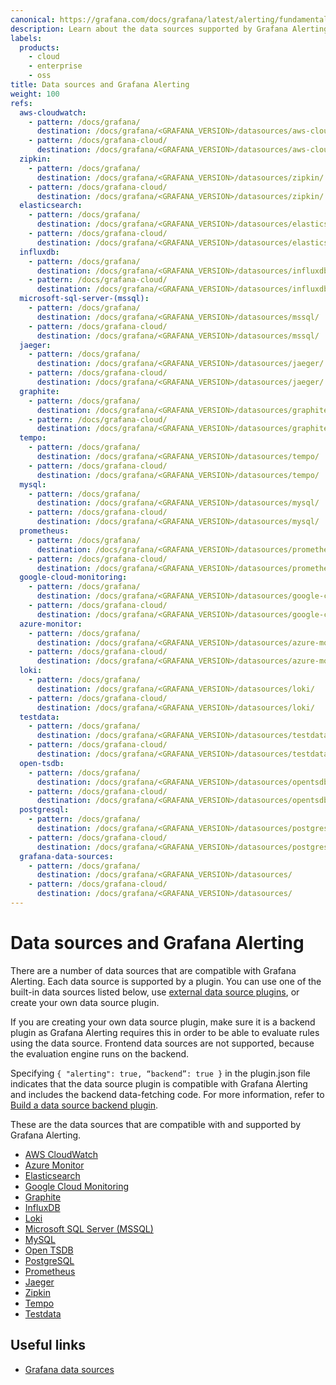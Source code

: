 ```yaml
---
canonical: https://grafana.com/docs/grafana/latest/alerting/fundamentals/data-source-alerting/
description: Learn about the data sources supported by Grafana Alerting
labels:
  products:
    - cloud
    - enterprise
    - oss
title: Data sources and Grafana Alerting
weight: 100
refs:
  aws-cloudwatch:
    - pattern: /docs/grafana/
      destination: /docs/grafana/<GRAFANA_VERSION>/datasources/aws-cloudwatch/
    - pattern: /docs/grafana-cloud/
      destination: /docs/grafana/<GRAFANA_VERSION>/datasources/aws-cloudwatch/
  zipkin:
    - pattern: /docs/grafana/
      destination: /docs/grafana/<GRAFANA_VERSION>/datasources/zipkin/
    - pattern: /docs/grafana-cloud/
      destination: /docs/grafana/<GRAFANA_VERSION>/datasources/zipkin/
  elasticsearch:
    - pattern: /docs/grafana/
      destination: /docs/grafana/<GRAFANA_VERSION>/datasources/elasticsearch/
    - pattern: /docs/grafana-cloud/
      destination: /docs/grafana/<GRAFANA_VERSION>/datasources/elasticsearch/
  influxdb:
    - pattern: /docs/grafana/
      destination: /docs/grafana/<GRAFANA_VERSION>/datasources/influxdb/
    - pattern: /docs/grafana-cloud/
      destination: /docs/grafana/<GRAFANA_VERSION>/datasources/influxdb/
  microsoft-sql-server-(mssql):
    - pattern: /docs/grafana/
      destination: /docs/grafana/<GRAFANA_VERSION>/datasources/mssql/
    - pattern: /docs/grafana-cloud/
      destination: /docs/grafana/<GRAFANA_VERSION>/datasources/mssql/
  jaeger:
    - pattern: /docs/grafana/
      destination: /docs/grafana/<GRAFANA_VERSION>/datasources/jaeger/
    - pattern: /docs/grafana-cloud/
      destination: /docs/grafana/<GRAFANA_VERSION>/datasources/jaeger/
  graphite:
    - pattern: /docs/grafana/
      destination: /docs/grafana/<GRAFANA_VERSION>/datasources/graphite/
    - pattern: /docs/grafana-cloud/
      destination: /docs/grafana/<GRAFANA_VERSION>/datasources/graphite/
  tempo:
    - pattern: /docs/grafana/
      destination: /docs/grafana/<GRAFANA_VERSION>/datasources/tempo/
    - pattern: /docs/grafana-cloud/
      destination: /docs/grafana/<GRAFANA_VERSION>/datasources/tempo/
  mysql:
    - pattern: /docs/grafana/
      destination: /docs/grafana/<GRAFANA_VERSION>/datasources/mysql/
    - pattern: /docs/grafana-cloud/
      destination: /docs/grafana/<GRAFANA_VERSION>/datasources/mysql/
  prometheus:
    - pattern: /docs/grafana/
      destination: /docs/grafana/<GRAFANA_VERSION>/datasources/prometheus/
    - pattern: /docs/grafana-cloud/
      destination: /docs/grafana/<GRAFANA_VERSION>/datasources/prometheus/
  google-cloud-monitoring:
    - pattern: /docs/grafana/
      destination: /docs/grafana/<GRAFANA_VERSION>/datasources/google-cloud-monitoring/
    - pattern: /docs/grafana-cloud/
      destination: /docs/grafana/<GRAFANA_VERSION>/datasources/google-cloud-monitoring/
  azure-monitor:
    - pattern: /docs/grafana/
      destination: /docs/grafana/<GRAFANA_VERSION>/datasources/azure-monitor/
    - pattern: /docs/grafana-cloud/
      destination: /docs/grafana/<GRAFANA_VERSION>/datasources/azure-monitor/
  loki:
    - pattern: /docs/grafana/
      destination: /docs/grafana/<GRAFANA_VERSION>/datasources/loki/
    - pattern: /docs/grafana-cloud/
      destination: /docs/grafana/<GRAFANA_VERSION>/datasources/loki/
  testdata:
    - pattern: /docs/grafana/
      destination: /docs/grafana/<GRAFANA_VERSION>/datasources/testdata/
    - pattern: /docs/grafana-cloud/
      destination: /docs/grafana/<GRAFANA_VERSION>/datasources/testdata/
  open-tsdb:
    - pattern: /docs/grafana/
      destination: /docs/grafana/<GRAFANA_VERSION>/datasources/opentsdb/
    - pattern: /docs/grafana-cloud/
      destination: /docs/grafana/<GRAFANA_VERSION>/datasources/opentsdb/
  postgresql:
    - pattern: /docs/grafana/
      destination: /docs/grafana/<GRAFANA_VERSION>/datasources/postgres/
    - pattern: /docs/grafana-cloud/
      destination: /docs/grafana/<GRAFANA_VERSION>/datasources/postgres/
  grafana-data-sources:
    - pattern: /docs/grafana/
      destination: /docs/grafana/<GRAFANA_VERSION>/datasources/
    - pattern: /docs/grafana-cloud/
      destination: /docs/grafana/<GRAFANA_VERSION>/datasources/
---
```


# Data sources and Grafana Alerting

There are a number of data sources that are compatible with Grafana Alerting. Each data source is supported by a plugin. You can use one of the built-in data sources listed below, use [external data source plugins](/grafana/plugins/?type=datasource), or create your own data source plugin.

If you are creating your own data source plugin, make sure it is a backend plugin as Grafana Alerting requires this in order to be able to evaluate rules using the data source. Frontend data sources are not supported, because the evaluation engine runs on the backend.

Specifying `{ "alerting": true, “backend”: true }` in the plugin.json file indicates that the data source plugin is compatible with Grafana Alerting and includes the backend data-fetching code. For more information, refer to [Build a data source backend plugin](/tutorials/build-a-data-source-backend-plugin/).

These are the data sources that are compatible with and supported by Grafana Alerting.

- [AWS CloudWatch](ref:aws-cloudwatch)
- [Azure Monitor](ref:azure-monitor)
- [Elasticsearch](ref:elasticsearch)
- [Google Cloud Monitoring](ref:google-cloud-monitoring)
- [Graphite](ref:graphite)
- [InfluxDB](ref:influxdb)
- [Loki](ref:loki)
- [Microsoft SQL Server (MSSQL)](<ref:microsoft-sql-server-(mssql)>)
- [MySQL](ref:mysql)
- [Open TSDB](ref:open-tsdb)
- [PostgreSQL](ref:postgresql)
- [Prometheus](ref:prometheus)
- [Jaeger](ref:jaeger)
- [Zipkin](ref:zipkin)
- [Tempo](ref:tempo)
- [Testdata](ref:testdata)

## Useful links

- [Grafana data sources](ref:grafana-data-sources)
